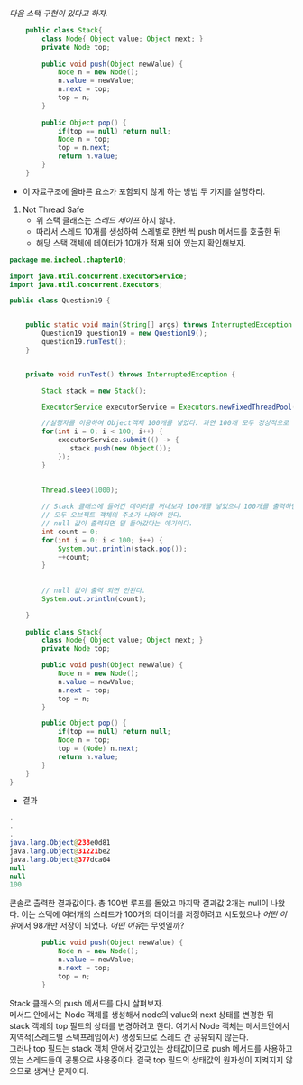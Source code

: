 
*다음 스택 구현이 있다고 하자.*

```java
    public class Stack{
        class Node{ Object value; Object next; }
        private Node top;
        
        public void push(Object newValue) {
            Node n = new Node();
            n.value = newValue;
            n.next = top;
            top = n;
        }
        
        public Object pop() {
            if(top == null) return null;
            Node n = top;
            top = n.next;
            return n.value;
        }    
    }
```

* 이 자료구조에 올바른 요소가 포함되지 않게 하는 방법 두 가지를 설명하라.

1. Not Thread Safe 
    * 위 스택 클래스는 *스레드 세이프* 하지 않다. 
    * 따라서 스레드 10개를 생성하여 스레별로 한번 씩 push 메서드를 호출한 뒤
    * 해당 스택 객체에 데이터가 10개가 적재 되어 있는지 확인해보자.
    


```java
package me.incheol.chapter10;

import java.util.concurrent.ExecutorService;
import java.util.concurrent.Executors;

public class Question19 {


    public static void main(String[] args) throws InterruptedException {
        Question19 question19 = new Question19();
        question19.runTest();
    }


    private void runTest() throws InterruptedException {

        Stack stack = new Stack();

        ExecutorService executorService = Executors.newFixedThreadPool(10);

        //실행자를 이용하여 Object객체 100개를 넣었다. 과연 100개 모두 정상적으로 들어갔을까?
        for(int i = 0; i < 100; i++) {
            executorService.submit(() -> {
               stack.push(new Object());
            });
        }
        

        Thread.sleep(1000);
        
        // Stack 클래스에 들어간 데이터를 꺼내보자 100개를 넣었으니 100개를 출력하면
        // 모두 오브젝트 객체의 주소가 나와야 한다.
        // null 값이 출력되면 덜 들어갔다는 얘기이다.
        int count = 0;
        for(int i = 0; i < 100; i++) {
            System.out.println(stack.pop());
            ++count;
        }
        
        
        // null 값이 출력 되면 안된다.
        System.out.println(count);

    }
    
    public class Stack{
        class Node{ Object value; Object next; }
        private Node top;

        public void push(Object newValue) {
            Node n = new Node();
            n.value = newValue;
            n.next = top;
            top = n;
        }

        public Object pop() {
            if(top == null) return null;
            Node n = top;
            top = (Node) n.next;
            return n.value;
        }
    }
}
```
     
* 결과
```java
.
.
.
java.lang.Object@238e0d81
java.lang.Object@31221be2
java.lang.Object@377dca04
null
null
100
```

콘솔로 출력한 결과값이다. 총 100번 루프를 돌았고 마지막 결과값 2개는 null이 나왔다.
이는 스택에 여러개의 스레드가 100개의 데이터를 저장하려고 시도했으나 *어떤 이유*에서 98개만 저장이 되었다.
*어떤 이유*는 무엇일까?

```java
        public void push(Object newValue) {
            Node n = new Node();
            n.value = newValue;
            n.next = top;
            top = n;
        }
```
Stack 클래스의 push 메서드를 다시 살펴보자.  
메서드 안에서는 Node 객체를 생성해서 node의 value와 next 상태를 변경한 뒤
stack 객체의 top 필드의 상태를 변경하려고 한다.
여기서 Node 객체는 메서드안에서 지역적(스레드별 스택프레임에서) 생성되므로 
스레드 간 공유되지 않는다.   
그러나 top 필드는 stack 객체 안에서 갖고있는 상태값이므로 push 메서드를 사용하고
 있는 스레드들이 공통으로 사용중이다. 
 결국 top 필드의 상태값의 원자성이 지켜지지 않으므로 생겨난 문제이다.
